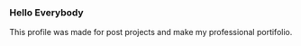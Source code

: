 ### Hello Everybody ###
This profile was made for post projects and make my professional portifolio.
